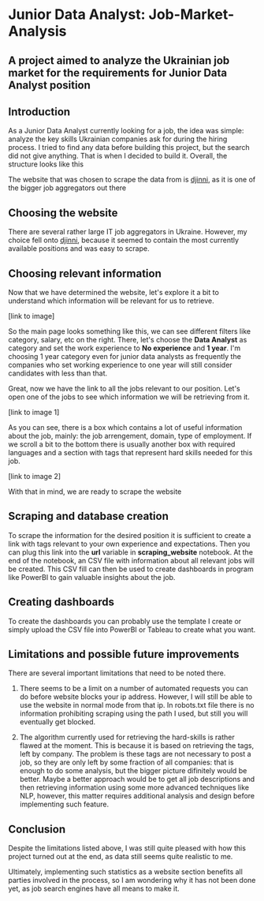 # Junior Data Analyst: Job-Market-Analysis

## A project aimed to analyze the Ukrainian job market for the requirements for Junior Data Analyst position


## Introduction

As a Junior Data Analyst currently looking for a job, the idea was simple: analyze the key skills Ukrainian companies ask for during the hiring process. I tried to find any data before building this project, but the search did not give anything.
That is when I decided to build it. Overall, the structure looks like this


The website that was chosen to scrape the data from is [djinni](https://djinni.co/jobs/), as it is one of the bigger job aggregators out there

## Choosing the website

There are several rather large IT job aggregators in Ukraine. However, my choice fell onto [djinni](https://djinni.co/jobs/), because it seemed to contain the most currently available positions and was easy to scrape.

## Choosing relevant information

Now that we have determined the website, let's explore it a bit to understand which information will be relevant for us to retrieve.

[link to image]

So the main page looks something like this, we can see different filters like category, salary, etc on the right. There, let's choose the **Data Analyst** as category and set the work experience to **No experience** and **1 year**. I'm choosing 1 year category even for junior data analysts as frequently the companies who set working experience to one year will still consider candidates with less than that.

Great, now we have the link to all the jobs relevant to our position. Let's open one of the jobs to see which information we will be retrieving from it.

[link to image 1]

As you can see, there is a box which contains a lot of useful information about the job, mainly: the job arrengement, domain, type of employment. If we scroll a bit to the bottom there is usually another box with required languages and a section with tags that represent hard skills needed for this job.

[link to image 2]

With that in mind, we are ready to scrape the website

## Scraping and database creation

To scrape the information for the desired position it is sufficient to create a link with tags relevant to your own experience and expectations. Then you can plug this link into the **url** variable in **scraping_website** notebook. At the end of the notebook, an CSV file with information about all relevant jobs will be created. This CSV fill can then be used to create dashboards in program like PowerBI to gain valuable insights about the job.

## Creating dashboards

To create the dashboards you can probably use the template I create or simply upload the CSV file into PowerBI or Tableau to create what you want.

## Limitations and possible future improvements

There are several important limitations that need to be noted there.

1. There seems to be a limit on a number of automated requests you can do before website blocks your ip address. However, I will still be able to use the website in normal mode from that ip. In robots.txt file there is no information prohibiting scraping using the path I used, but still you will eventually get blocked.

2. The algorithm currently used for retrieving the hard-skills is rather flawed at the moment. This is because it is based on retrieving the tags, left by company. The problem is these tags are not necessary to post a job, so they are only left by some fraction of all companies: that is enough to do some analysis, but the bigger picture difinitely would be better. Maybe a better approach would be to get all job descriptions and then retrieving information using some more advanced techniques like NLP, however, this matter requires additional analysis and design before implementing such feature.


## Conclusion

Despite the limitations listed above, I was still quite pleased with how this project turned out at the end, as data still seems quite realistic to me.

Ultimately, implementing such statistics as a website section benefits all parties involved in the process, so I am wondering why it has not been done yet, as job search engines have all means to make it.
